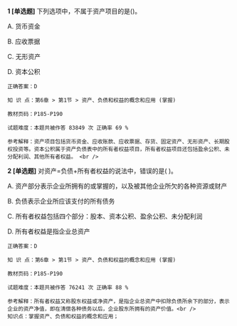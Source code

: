 **1 [单选题]** 下列选项中，不属于资产项目的是()。 

A. 货币资金

B. 应收票据

C. 无形资产

D. 资本公积 

```
正确答案：D

知 识 点：第6章 > 第1节 > 资产、负债和权益的概念和应用 (掌握)

教材页码：P185-P190

试题难度：本题共被作答 83849 次 正确率 69 %

参考解释：资产项目包括货币资金、应收账款、应收票据、存货、固定资产、无形资产、长期股权投资等。资本公积属于资产负债表中的所有者权益项目，所有者权益项目还包括盈余公积、未分配利润、其他所有者权益。 <br />

```


**2 [单选题]** 对资产=负债+所有者权益的说法中，错误的是( )。

A. 资产部分表示企业所拥有的或掌握的，以及被其他企业所欠的各种资源或财产

B. 负债表示企业所应该支付的所有债务

C. 所有者权益包括四个部分：股本、资本公积、盈余公积、未分配利润

D. 所有者权益是指企业总资产 

```
正确答案：D

知 识 点：第6章 > 第1节 > 资产、负债和权益的概念和应用 (掌握)

教材页码：P185-P190

试题难度：本题共被作答 76241 次 正确率 88 %

参考解释：所有者权益又称股东权益或净资产，是指企业总资产中扣除负债所余下的部分，表示企业的资产净值，即在清偿各种债务以后，企业股东所拥有的资产价值。<br />
知识点：掌握资产、负债和权益的概念和应用；
```

